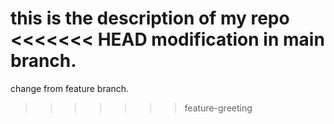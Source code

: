 this is the description of my repo
<<<<<<< HEAD
modification in  main branch.
=======
change from feature branch.
>>>>>>> feature-greeting
